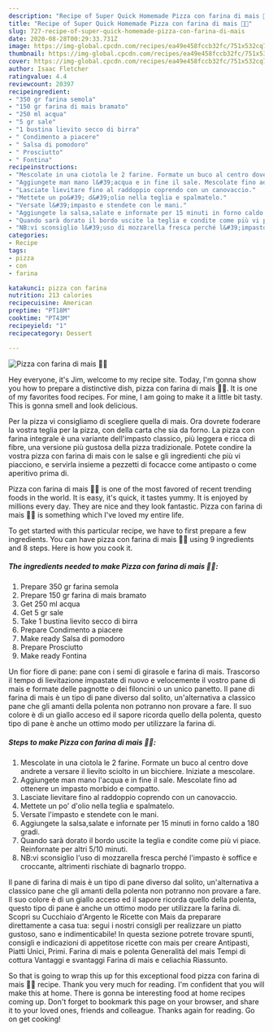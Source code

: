 ```yaml
---
description: "Recipe of Super Quick Homemade Pizza con farina di mais 🌾🌽"
title: "Recipe of Super Quick Homemade Pizza con farina di mais 🌾🌽"
slug: 727-recipe-of-super-quick-homemade-pizza-con-farina-di-mais
date: 2020-08-28T00:29:33.731Z
image: https://img-global.cpcdn.com/recipes/ea49e458fccb32fc/751x532cq70/pizza-con-farina-di-mais-🌾🌽-recipe-main-photo.jpg
thumbnail: https://img-global.cpcdn.com/recipes/ea49e458fccb32fc/751x532cq70/pizza-con-farina-di-mais-🌾🌽-recipe-main-photo.jpg
cover: https://img-global.cpcdn.com/recipes/ea49e458fccb32fc/751x532cq70/pizza-con-farina-di-mais-🌾🌽-recipe-main-photo.jpg
author: Isaac Fletcher
ratingvalue: 4.4
reviewcount: 20397
recipeingredient:
- "350 gr farina semola"
- "150 gr farina di mais bramato"
- "250 ml acqua"
- "5 gr sale"
- "1 bustina lievito secco di birra"
- " Condimento a piacere"
- " Salsa di pomodoro"
- " Prosciutto"
- " Fontina"
recipeinstructions:
- "Mescolate in una ciotola le 2 farine. Formate un buco al centro dove andrete a versare il lievito sciolto in un bicchiere. Iniziate a mescolare."
- "Aggiungete man mano l&#39;acqua e in fine il sale. Mescolate fino ad ottenere un impasto morbido e compatto."
- "Lasciate lievitare fino al raddoppio coprendo con un canovaccio."
- "Mettete un po&#39; d&#39;olio nella teglia e spalmatelo."
- "Versate l&#39;impasto e stendete con le mani."
- "Aggiungete la salsa,salate e infornate per 15 minuti in forno caldo a 180 gradi."
- "Quando sarà dorato il bordo uscite la teglia e condite come più vi piace. Reinfornate per altri 5/10 minuti."
- "NB:vi sconsiglio l&#39;uso di mozzarella fresca perché l&#39;impasto è soffice e croccante, altrimenti rischiate di bagnarlo troppo."
categories:
- Recipe
tags:
- pizza
- con
- farina

katakunci: pizza con farina 
nutrition: 213 calories
recipecuisine: American
preptime: "PT18M"
cooktime: "PT43M"
recipeyield: "1"
recipecategory: Dessert

---
```



![Pizza con farina di mais 🌾🌽](https://img-global.cpcdn.com/recipes/ea49e458fccb32fc/751x532cq70/pizza-con-farina-di-mais-🌾🌽-recipe-main-photo.jpg)

Hey everyone, it's Jim, welcome to my recipe site. Today, I'm gonna show you how to prepare a distinctive dish, pizza con farina di mais 🌾🌽. It is one of my favorites food recipes. For mine, I am going to make it a little bit tasty. This is gonna smell and look delicious.

Per la pizza vi consigliamo di scegliere quella di mais. Ora dovrete foderare la vostra teglia per la pizza, con della carta che sia da forno. La pizza con farina integrale è una variante dell&#39;impasto classico, più leggera e ricca di fibre, una versione più gustosa della pizza tradizionale. Potete condire la vostra pizza con farina di mais con le salse e gli ingredienti che più vi piacciono, e servirla insieme a pezzetti di focacce come antipasto o come aperitivo prima di.

Pizza con farina di mais 🌾🌽 is one of the most favored of recent trending foods in the world. It is easy, it's quick, it tastes yummy. It is enjoyed by millions every day. They are nice and they look fantastic. Pizza con farina di mais 🌾🌽 is something which I've loved my entire life.


To get started with this particular recipe, we have to first prepare a few ingredients. You can have pizza con farina di mais 🌾🌽 using 9 ingredients and 8 steps. Here is how you cook it.

<!--inarticleads1-->

##### The ingredients needed to make Pizza con farina di mais 🌾🌽:

1. Prepare 350 gr farina semola
1. Prepare 150 gr farina di mais bramato
1. Get 250 ml acqua
1. Get 5 gr sale
1. Take 1 bustina lievito secco di birra
1. Prepare  Condimento a piacere
1. Make ready  Salsa di pomodoro
1. Prepare  Prosciutto
1. Make ready  Fontina


Un fior fiore di pane: pane con i semi di girasole e farina di mais. Trascorso il tempo di lievitazione impastate di nuovo e velocemente il vostro pane di mais e formate delle pagnotte o dei filoncini o un unico panetto. Il pane di farina di mais è un tipo di pane diverso dal solito, un&#39;alternativa a classico pane che gli amanti della polenta non potranno non provare a fare. Il suo colore è di un giallo acceso ed il sapore ricorda quello della polenta, questo tipo di pane è anche un ottimo modo per utilizzare la farina di. 

<!--inarticleads2-->

##### Steps to make Pizza con farina di mais 🌾🌽:

1. Mescolate in una ciotola le 2 farine. Formate un buco al centro dove andrete a versare il lievito sciolto in un bicchiere. Iniziate a mescolare.
1. Aggiungete man mano l&#39;acqua e in fine il sale. Mescolate fino ad ottenere un impasto morbido e compatto.
1. Lasciate lievitare fino al raddoppio coprendo con un canovaccio.
1. Mettete un po&#39; d&#39;olio nella teglia e spalmatelo.
1. Versate l&#39;impasto e stendete con le mani.
1. Aggiungete la salsa,salate e infornate per 15 minuti in forno caldo a 180 gradi.
1. Quando sarà dorato il bordo uscite la teglia e condite come più vi piace. Reinfornate per altri 5/10 minuti.
1. NB:vi sconsiglio l&#39;uso di mozzarella fresca perché l&#39;impasto è soffice e croccante, altrimenti rischiate di bagnarlo troppo.


Il pane di farina di mais è un tipo di pane diverso dal solito, un&#39;alternativa a classico pane che gli amanti della polenta non potranno non provare a fare. Il suo colore è di un giallo acceso ed il sapore ricorda quello della polenta, questo tipo di pane è anche un ottimo modo per utilizzare la farina di. Scopri su Cucchiaio d&#39;Argento le Ricette con Mais da preparare direttamente a casa tua: segui i nostri consigli per realizzare un piatto gustoso, sano e indimenticabile! In questa sezione potrete trovare spunti, consigli e indicazioni di appetitose ricette con mais per creare Antipasti, Piatti Unici, Primi. Farina di mais e polenta Generalità del mais Tempi di cottura Vantaggi e svantaggi Farina di mais e celiachia Riassunto. 

So that is going to wrap this up for this exceptional food pizza con farina di mais 🌾🌽 recipe. Thank you very much for reading. I'm confident that you will make this at home. There is gonna be interesting food at home recipes coming up. Don't forget to bookmark this page on your browser, and share it to your loved ones, friends and colleague. Thanks again for reading. Go on get cooking!
